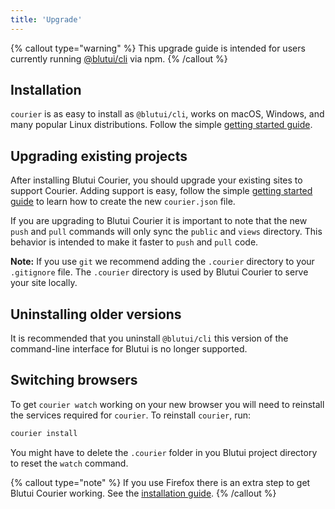 ```yaml
---
title: 'Upgrade'
---
```


{% callout type="warning" %}
This upgrade guide is intended for users currently running [@blutui/cli](https://www.npmjs.com/package/@blutui/cli) via npm.
{% /callout %}

## Installation

`courier` is as easy to install as `@blutui/cli`, works on macOS, Windows, and many popular Linux distributions. Follow the simple [getting started guide](/docs/courier/getting-started).

## Upgrading existing projects

After installing Blutui Courier, you should upgrade your existing sites to support Courier. Adding support is easy, follow the simple [getting started guide](/docs/courier/getting-started) to learn how to create the new `courier.json` file.

If you are upgrading to Blutui Courier it is important to note that the new `push` and `pull` commands will only sync the `public` and `views` directory. This behavior is intended to make it faster to `push` and `pull` code.

**Note:** If you use `git` we recommend adding the `.courier` directory to your `.gitignore` file. The `.courier` directory is used by Blutui Courier to serve your site locally.

## Uninstalling older versions

It is recommended that you uninstall `@blutui/cli` this version of the command-line interface for Blutui is no longer supported.

## Switching browsers

To get `courier watch` working on your new browser you will need to reinstall the services required for `courier`. To reinstall `courier`, run:

```bash
courier install
```

You might have to delete the `.courier` folder in you Blutui project directory to reset the `watch` command.

{% callout type="note" %}
If you use Firefox there is an extra step to get Blutui Courier working. See the [installation guide](/docs/courier/installation).
{% /callout %}
